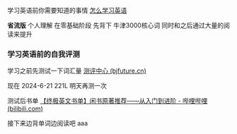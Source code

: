 <!--
 * @Author: 崩布猪
 * @Date: 2024-06-10 16:14:42
 * @LastEditors: 崩布猪
 * @LastEditTime: 2024-07-19 09:15:59
 * @FilePath: \aMe!!!\英语\概论.md
 * @Description: 
 * 
-->

学习英语前你需要知道的事情
[怎么学习英语](https://www.bilibili.com/festival/jzj2023?bvid=BV1ns4y1A7fj&spm_id_from=333.1007.top_right_bar_window_default_collection.content.click)

**省流版**
个人理解
在零基础阶段 先背下 牛津3000核心词 同时和之后通过大量的阅读来提升

### 学习英语前的自我评测
学习之前先测试一下词汇量
[测评中心 (bjfuture.cn)](https://reading.bjfuture.cn/SecondaryPage/LansiA/TextCenter)

现在 2024-6-21 221L 明天再测一次 

测试后书单
[【终极英文书单】闲书原著推荐——从入门到进阶 - 哔哩哔哩 (bilibili.com)](https://www.bilibili.com/read/cv7695133/)

接下来边背单词边阅读吧 aaa